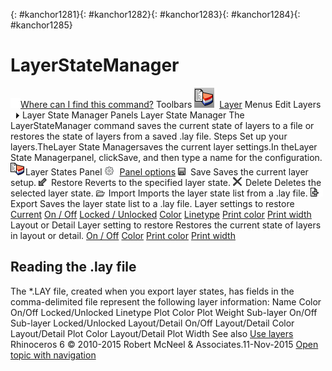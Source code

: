 ---
---

{: #kanchor1281}{: #kanchor1282}{: #kanchor1283}{: #kanchor1284}{: #kanchor1285}
# LayerStateManager
 [![images/transparent.gif](images/transparent.gif)Where can I find this command?](javascript:void(0);) Toolbars
![images/layerstatemanager.png](images/layerstatemanager.png) [Layer](layer-toolbar.html) 
Menus
Edit
Layers![images/menuarrow.gif](images/menuarrow.gif)
Layer State Manager
Panels
Layer State Manager
The LayerStateManager command saves the current state of layers to a file or restores the state of layers from a saved .lay file.
Steps
Set up your layers.TheLayer State Managersaves the current layer settings.In theLayer State Managerpanel, clickSave, and then type a name for the configuration.![images/layerstatemanagertab.png](images/layerstatemanagertab.png)Layer States Panel
![images/paneloptions.png](images/paneloptions.png) [Panel options](panel-options.html) 
![images/layerstatesave.png](images/layerstatesave.png)Save
Saves the current layer setup.
![images/layerstaterestore.png](images/layerstaterestore.png)Restore
Reverts to the specified layer state.
![images/layerstatedelete.png](images/layerstatedelete.png)Delete
Deletes the selected layer state.
![images/layerstateimport.png](images/layerstateimport.png)Import
Imports the layer state list from a .lay file.
![images/layerstateexport.png](images/layerstateexport.png)Export
Saves the layer state list to a .lay file.
Layer settings to restore
 [Current](layer.html#current) 
 [On / Off](layer.html#on) 
 [Locked / Unlocked](layer.html#lock) 
 [Color](layer.html#displaycolor) 
 [Linetype](layer.html#linetype) 
 [Print color](layer.html#printcolor) 
 [Print width](layer.html#printwidth) 
Layout or Detail Layer setting to restore
Restores the current state of layers in layout or detail.
 [On / Off](layer.html#on) 
 [Color](layer.html#displaycolor) 
 [Print color](layer.html#printcolor) 
 [Print width](layer.html#printwidth) 

## Reading the .lay file
The *.LAY file, created when you export layer states, has fields in the comma-delimited file represent the following layer information:
Name
Color
On/Off
Locked/Unlocked
Linetype
Plot Color
Plot Weight
Sub-layer On/Off
Sub-layer Locked/Unlocked
Layout/Detail On/Off
Layout/Detail Color
Layout/Detail Plot Color
Layout/Detail Plot Width
See also
 [Use layers](sak-layer.html) 
&#160;
&#160;
Rhinoceros 6 © 2010-2015 Robert McNeel &amp; Associates.11-Nov-2015
 [Open topic with navigation](layerstatemanager.html) 

